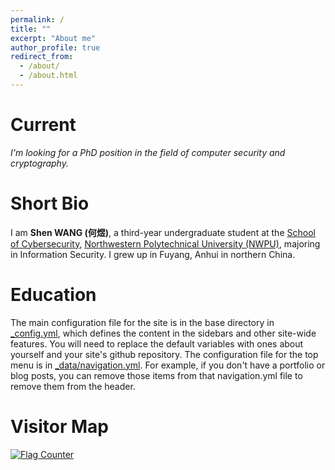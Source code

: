 ```yaml
---
permalink: /
title: ""
excerpt: "About me"
author_profile: true
redirect_from: 
  - /about/
  - /about.html
---
```


Current
======
*I'm looking for a PhD position in the field of computer security and cryptography.*

Short Bio
======
I am **Shen WANG (何煜)**, a third-year undergraduate student at the [School of Cybersecurity](https://wlkjaqxy.nwpu.edu.cn/), [Northwestern Polytechnical University (NWPU)](https://www.nwpu.edu.cn/), majoring in Information Security. I grew up in Fuyang, Anhui in northern China.

Education
======
The main configuration file for the site is in the base directory in [_config.yml](https://github.com/academicpages/academicpages.github.io/blob/master/_config.yml), which defines the content in the sidebars and other site-wide features. You will need to replace the default variables with ones about yourself and your site's github repository. The configuration file for the top menu is in [_data/navigation.yml](https://github.com/academicpages/academicpages.github.io/blob/master/_data/navigation.yml). For example, if you don't have a portfolio or blog posts, you can remove those items from that navigation.yml file to remove them from the header. 

Visitor Map
======
<a href="https://info.flagcounter.com/z8Mh"><img src="https://s11.flagcounter.com/map/z8Mh/size_l/txt_000000/border_CCCCCC/pageviews_1/viewers_0/flags_0/" alt="Flag Counter" border="0"></a>